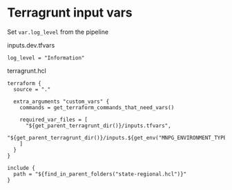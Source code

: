 # Terragrunt input vars

Set `var.log_level` from the pipeline

inputs.dev.tfvars

```hcl
log_level = "Information"
```

terragrunt.hcl

```hcl
terraform {
  source = "."

  extra_arguments "custom_vars" {
    commands = get_terraform_commands_that_need_vars()

    required_var_files = [
      "${get_parent_terragrunt_dir()}/inputs.tfvars",
      "${get_parent_terragrunt_dir()}/inputs.${get_env("MNPG_ENVIRONMENT_TYPE")}.tfvars"
    ]
  }
}

include {
  path = "${find_in_parent_folders("state-regional.hcl")}"
}
```

